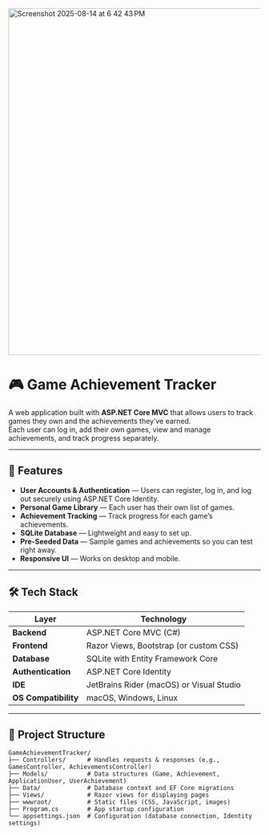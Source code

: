 <img width="1433" height="691" alt="Screenshot 2025-08-14 at 6 42 43 PM" src="https://github.com/user-attachments/assets/ea247ea8-29e8-4412-99f2-c48ce5d82e1d" />

# 🎮 Game Achievement Tracker  

A web application built with **ASP.NET Core MVC** that allows users to track games they own and the achievements they’ve earned.  
Each user can log in, add their own games, view and manage achievements, and track progress separately.  

---

## 🚀 Features  
- **User Accounts & Authentication** — Users can register, log in, and log out securely using ASP.NET Core Identity.  
- **Personal Game Library** — Each user has their own list of games.  
- **Achievement Tracking** — Track progress for each game’s achievements.  
- **SQLite Database** — Lightweight and easy to set up.  
- **Pre-Seeded Data** — Sample games and achievements so you can test right away.  
- **Responsive UI** — Works on desktop and mobile.  

---

## 🛠 Tech Stack  
| Layer | Technology |
|-------|------------|
| **Backend** | ASP.NET Core MVC (C#) |
| **Frontend** | Razor Views, Bootstrap (or custom CSS) |
| **Database** | SQLite with Entity Framework Core |
| **Authentication** | ASP.NET Core Identity |
| **IDE** | JetBrains Rider (macOS) or Visual Studio |
| **OS Compatibility** | macOS, Windows, Linux |

---

## 📂 Project Structure  
```plaintext
GameAchievementTracker/
├── Controllers/      # Handles requests & responses (e.g., GamesController, AchievementsController)
├── Models/           # Data structures (Game, Achievement, ApplicationUser, UserAchievement)
├── Data/             # Database context and EF Core migrations
├── Views/            # Razor views for displaying pages
├── wwwroot/          # Static files (CSS, JavaScript, images)
├── Program.cs        # App startup configuration
└── appsettings.json  # Configuration (database connection, Identity settings)
